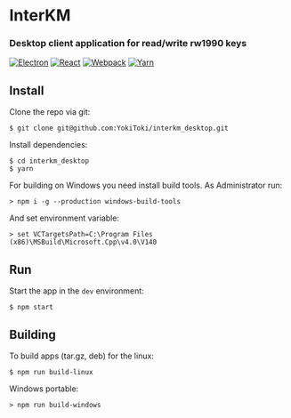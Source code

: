 # InterKM
### Desktop client application for read/write rw1990 keys
[![Electron](https://user-images.githubusercontent.com/1845813/75061623-adfd0000-5513-11ea-914a-e9c6ba83405b.png)](https://www.electronjs.org/)
[![React](https://user-images.githubusercontent.com/1845813/41495585-3cf32294-7154-11e8-8039-a474aea40af4.png)](https://reactjs.org/)
[![Webpack](https://user-images.githubusercontent.com/1845813/41495593-5f397b64-7154-11e8-8e81-32aa44ee4395.png)](https://webpack.github.io/)
[![Yarn](https://user-images.githubusercontent.com/1845813/41504556-065d99ac-721d-11e8-814a-0c7c22ae19b1.png)](https://yarnpkg.com/)
## Install

Clone the repo via git:

```
$ git clone git@github.com:YokiToki/interkm_desktop.git
```

Install dependencies:

```
$ cd interkm_desktop
$ yarn
```

For building on Windows you need install build tools.
As Administrator run:

```
> npm i -g --production windows-build-tools
```

And set environment variable:

```
> set VCTargetsPath=C:\Program Files (x86)\MSBuild\Microsoft.Cpp\v4.0\V140
```

## Run

Start the app in the `dev` environment:

```
$ npm start
```

## Building

To build apps (tar.gz, deb) for the linux:

```
$ npm run build-linux
```

Windows portable:

```
> npm run build-windows
```